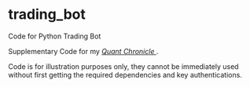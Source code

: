 # trading_bot
Code for Python Trading Bot

Supplementary Code for my 
<a href="https://quant-diaries.github.io/" target="_blank"> <i> Quant Chronicle </i> </a>.

Code is for illustration purposes only, they cannot be immediately used without first getting the required dependencies and
key authentications.
